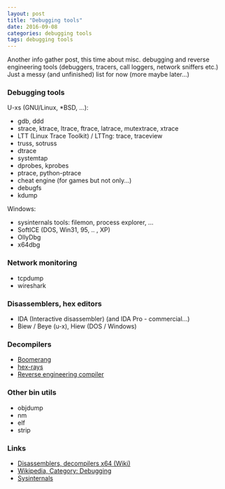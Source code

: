 ```yaml
---
layout: post
title: "Debugging tools"
date: 2016-09-08
categories: debugging tools
tags: debugging tools
---
```

Another info gather post, this time about misc. debugging and reverse engineering tools
(debuggers, tracers, call loggers, network sniffers etc.)
Just a messy (and unfinished) list for now (more maybe later...)

### Debugging tools

U-xs (GNU/Linux, *BSD, ...):

- gdb, ddd
- strace, ktrace, ltrace, ftrace, latrace, mutextrace, xtrace
- LTT (Linux Trace Toolkit) / LTTng: trace, traceview
- truss, sotruss
- dtrace
- systemtap
- dprobes, kprobes
- ptrace, python-ptrace
- cheat engine (for games but not only...)
- debugfs
- kdump

Windows:

- sysinternals tools: filemon, process explorer, ...
- SoftICE (DOS, Win31, 95, .. , XP)
- OllyDbg
- x64dbg

### Network monitoring
- tcpdump
- wireshark

### Disassemblers, hex editors
- IDA (Interactive disassembler) (and IDA Pro - commercial...)
- Biew / Beye (u-x), Hiew (DOS / Windows)

### Decompilers
- [Boomerang][5.1.]
- [hex-rays][5.2.]
- [Reverse engineering compiler][5.3.]

### Other bin utils
- objdump
- nm
- elf
- strip

### Links
- [Disassemblers, decompilers x64 (Wiki)][1.]
- [Wikipedia, Category: Debugging][2.]
- [Sysinternals][6.]

[1.]: https://en.wikibooks.org/wiki/X86_Disassembly/Disassemblers_and_Decompilers
[2.]: https://en.wikipedia.org/wiki/Category:Debugging
[6.]: https://technet.microsoft.com/en-us/sysinternals/bb545021.aspx

[5.1.]: http://boomerang.sourceforge.net/
[5.2.]: https://www.hex-rays.com/products/decompiler/
[5.3.]: http://www.backerstreet.com/rec/rec.htm

